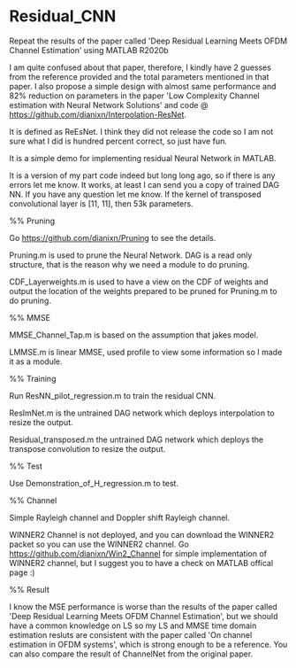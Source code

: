 # Residual_CNN
Repeat the results of the paper called 'Deep Residual Learning Meets OFDM Channel Estimation' using MATLAB R2020b

I am quite confused about that paper, therefore, I kindly have 2 guesses from the reference provided and the total parameters mentioned in that paper. I also propose a simple design with almost same performance and 82% reduction on parameters in the paper 'Low Complexity Channel estimation with Neural Network Solutions' and code @ https://github.com/dianixn/Interpolation-ResNet. 

It is defined as ReEsNet. I think they did not release the code so I am not sure what I did is hundred percent correct, so just have fun.

It is a simple demo for implementing residual Neural Network in MATLAB.

It is a version of my part code indeed but long long ago, so if there is any errors let me know. It works, at least I can send you a copy of trained DAG NN. If you have any question let me know. If the kernel of transposed convolutional layer is [11, 11], then 53k parameters. 

%% Pruning

Go https://github.com/dianixn/Pruning to see the details.

Pruning.m is used to prune the Neural Network. DAG is a read only structure, that is the reason why we need a module to do pruning.

CDF_Layerweights.m is used to have a view on the CDF of weights and output the location of the weights prepared to be pruned for Pruning.m to do pruning.

%% MMSE

MMSE_Channel_Tap.m is based on the assumption that jakes model.

LMMSE.m is linear MMSE, used profile to view some information so I made it as a module.

%% Training

Run ResNN_pilot_regression.m to train the residual CNN.

ResImNet.m is the untrained DAG network which deploys interpolation to resize the output.

Residual_transposed.m the untrained DAG network which deploys the transpose convolution to resize the output.

%% Test

Use Demonstration_of_H_regression.m to test.

%% Channel

Simple Rayleigh channel and Doppler shift Rayleigh channel.

WINNER2 Channel is not deployed, and you can download the WINNER2 packet so you can use the WINNER2 channel. Go https://github.com/dianixn/Win2_Channel for simple implementation of WINNER2 channel, but I suggest you to have a check on MATLAB offical page :)

%% Result

I know the MSE performance is worse than the results of the paper called 'Deep Residual Learning Meets OFDM Channel Estimation', but we should have a common knowledge on LS so my LS and MMSE time domain estimation resluts are consistent with the paper called 'On channel estimation in OFDM systems', which is strong enough to be a reference. You can also compare the result of ChannelNet from the original paper. 
